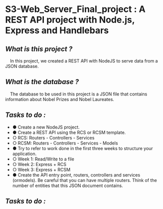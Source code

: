 # S3-Web_Server_Final_project : A REST API project with Node.js, Express and Handlebars

## *What is this project ?* 
&nbsp;&nbsp;&nbsp;&nbsp;In this project, we created a REST API with NodeJS to serve data from a JSON database.

## *What is the database ?*
&nbsp;&nbsp;&nbsp;&nbsp;The database to be used in this project is a JSON file that contains information about Nobel Prizes and Nobel Laureates.

## *Tasks to do :*
* ● Create a new NodeJS project.  
* ● Create a REST API using the RCS or RCSM template.  
* ○ RCS: Routers - Controllers - Services
* ○ RCSM: Routers - Controllers - Services - Models  
* ● Try to refer to work done in the first three weeks to structure your application.  
* ○ Week 1: Read/Write to a file  
* ○ Week 2: Express + RCS  
* ○ Week 3: Express + RCSM  
* ● Create the API entry point, routers, controllers and services (ormodels). Be careful that you can have multiple routers. Think of the number of entities that this JSON document contains.  

## *Tasks to do :*
